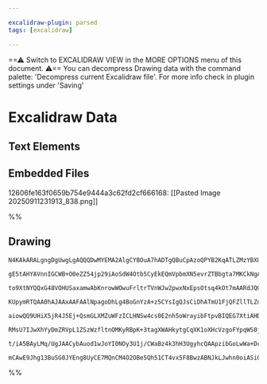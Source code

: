 ```yaml
---

excalidraw-plugin: parsed
tags: [excalidraw]

---
```

==⚠  Switch to EXCALIDRAW VIEW in the MORE OPTIONS menu of this document. ⚠== You can decompress Drawing data with the command palette: 'Decompress current Excalidraw file'. For more info check in plugin settings under 'Saving'


# Excalidraw Data

## Text Elements
## Embedded Files
12606fe163f0659b754e9444a3c62fd2cf666168: [[Pasted Image 20250911231913_838.png]]

%%
## Drawing
```compressed-json
N4KAkARALgngDgUwgLgAQQQDwMYEMA2AlgCYBOuA7hADTgQBuCpAzoQPYB2KqATLZMzYBXUtiRoIACyhQ4zZAHoFAc0JRJQgEYA6bGwC2CgF7N6hbEcK4OCtptbErHALRY8RMpWdx8Q1TdIEfARcZgRmBShcZQUebQBGAGYEmjoghH0EDihmbgBtcDBQMBKIEm4pbB5NBAAreIAVenwABgA5AA4AVQAJCkTE+JhSVJLIWEQKwn1opH5SzG5nABZl

gE5tAHYAVnnIGCWB+O0eZZ54jp29iAoSdW4Otb5CyEkEQmVpbmXN5evrZTBbgta7MKCkNgAawQAGE2Pg2CMJODrMw4LhAtlRqVNLhsJDlBChBxiHCEUj0CiOGiMVkoNjIAAzQj4fAAZVgQIkgg8DIgYIh0IA6ndJNxnmN+eCoQgOTAuegeeVrkTPhxwrk0PFrmx0dg1ActS0QS8IIThHAAJLETWoPIAXWujPImWt3A4QlZ10IJKwFVwLT5RJJ6uY

to9XtNYQQxG48VOHUSaxamwAbKnrowWOwuFrltrTVnWJw2pwxNxEpsOtsq4kOt7mAARdJQGPcRkEMLXTTCEkAUWCmWy4c9+GuQjgxFwrdjWp2aeNiW2PA6PAzpqIHEh7tH1wR+LbaA7+C7UaiUCEtogiBJPuUfOZwTdEnjqZaqcZCHiqcSjPf2zWTQdmWBA1lWZZcESbBUx4RliB4bBGXTVNvw6PlmHccQ7ReMACzGXCXkdU1sAhOAd1ZQoAF95m

KUpymRTQAA0hAJAAxAAFAAlNpagoDhLg4BoGnYzA+z5CYsIgQJsCiDhATmU1FjQFZllTLZdlNQ1UGcGsTjOC4rlNW5iHuNBtg6E1JTeD4vjQHhEn+OSFUs0oBRlMlEQqABieIvz8vlcXxc1iVJeFPORchqXRTF6SdFl2U5SSlVjUFpWFUVxVSwVZUSipkqDYQ1Q1OMdT1A042Na5gqtG18iIyVnVwV1Z1QCMx1NH1iD9CRcHiAqQtDW1aNKCSKxe

aiowQQ9UHiX5jR4J5Ej+QsmGLXMZuWFzICLHNSw4cs0E2nh5oWrayibFtpvBIQEG7XtiAHDI6RHSNJQnKcZzjec3xaJdEhaHgJVKTdtzQNq9zYA8WuPMIqPAeqIFwOA4A5acsNo6A3kyCop1Ibd5gYQgEAoAAhPECWDULyW8xlabp7EIGwEQYstVt9A5bKPIpCAfL83yGaZ0gWbZsmgsprmKipGkYoF5m6VZjJWPiuUFX5eFlUKRm5eyBX2bShAR

RMsU7IJwXhYyDmZRVpL1ZSzWzfltnOMKyRBpK+3tagXWAHkytgCqXK1oXHcVzgoFYpqWS0jTSgdnW2dYsO2UIIwsOO03Pd1hosCgABBIhlHWiBgkZWKPeD+OLaiUg86FtgKDeXAWvB8vzf0PsSVzuuG5CFrEe72WK69tmu4hCgGngSTKYZjCIVZRjuDTZYThjgQSPhfAAE1vh2dSq3jVeICMNgDG4YaGAIG64yojOh9152BuKiRp4JwkSGT1PxUD

t/iA5BAyLMq/UgJAACybAuod1wJoYI0NOy3U1j/CWaBz4k3hH3UgyhcQAApzibGoLwWa+DcH4JaNobYABKPknEEDKE9BiCoGDsH2RBLwf6RC2GoFIRQiAN9W50kttCX2UAcwvXaqURqmRqG+mAXJM+poshQJgdwa68DJTYCIAA1AKjrgcCalhbRpphBQE3Po0gN1eGlDsLUBAMlmBsl0XAMBEDdHQOmjDVRkA8TCMYA0E++A5GSlGtydIMkcx8iZ

mCAwE9Jhg13BuSG0JYEng8UyCE7MQnCM4O2OBe5Qh51CT4vx5F8BwzABNJkLJwhn0oiASiQA
```
%%